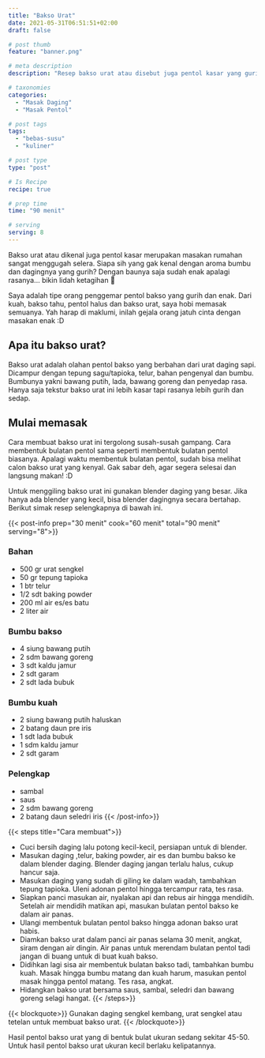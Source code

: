 ```yaml
---
title: "Bakso Urat"
date: 2021-05-31T06:51:51+02:00
draft: false

# post thumb
feature: "banner.png"

# meta description
description: "Resep bakso urat atau disebut juga pentol kasar yang gurih dan lezat. Pelajari selengkapnya disini cara membuat bakso ala rumahan yang padat dan kenyal."

# taxonomies
categories:
  - "Masak Daging"
  - "Masak Pentol"

# post tags
tags:
  - "bebas-susu"
  - "kuliner"

# post type
type: "post"

# Is Recipe
recipe: true

# prep time
time: "90 menit"

# serving
serving: 8
---
```

Bakso urat atau dikenal juga pentol kasar merupakan masakan rumahan sangat menggugah selera. Siapa sih yang gak kenal dengan aroma bumbu dan dagingnya yang gurih? Dengan baunya saja sudah enak apalagi rasanya... bikin lidah ketagihan 🤤

Saya adalah tipe orang penggemar pentol bakso yang gurih dan enak. Dari kuah, bakso tahu, pentol halus dan bakso urat, saya hobi memasak semuanya. Yah harap di maklumi, inilah gejala orang jatuh cinta dengan masakan enak :D

## Apa itu bakso urat?

Bakso urat adalah olahan pentol bakso yang berbahan dari urat daging sapi. Dicampur dengan tepung sagu/tapioka, telur, bahan pengenyal dan bumbu. Bumbunya yakni bawang putih, lada, bawang goreng dan penyedap rasa. Hanya saja tekstur bakso urat ini lebih kasar tapi rasanya lebih gurih dan sedap.

## Mulai memasak

Cara membuat bakso urat ini tergolong susah-susah gampang. Cara membentuk bulatan pentol sama seperti membentuk bulatan pentol biasanya. Apalagi waktu membentuk bulatan pentol, sudah bisa melihat calon bakso urat yang kenyal. Gak sabar deh, agar segera selesai dan langsung makan! :D

Untuk menggiling bakso urat ini gunakan blender daging yang besar. Jika hanya ada blender yang kecil, bisa blender dagingnya secara bertahap. Berikut simak resep selengkapnya di bawah ini.

{{< post-info prep="30 menit" cook="60 menit" total="90 menit" serving="8">}}

### Bahan

-   500 gr urat sengkel
-   50 gr tepung tapioka
-   1 btr telur
-   1/2 sdt baking powder
-   200 ml air es/es batu
-   2 liter air

### Bumbu bakso

-   4 siung bawang putih
-   2 sdm bawang goreng
-   3 sdt kaldu jamur
-   2 sdt garam
-   2 sdt lada bubuk

### Bumbu kuah

-   2 siung bawang putih haluskan
-   2 batang daun pre iris
-   1 sdt lada bubuk
-   1 sdm kaldu jamur
-   2 sdt garam

### Pelengkap

-   sambal
-   saus
-   2 sdm bawang goreng
-   2 batang daun seledri iris
{{< /post-info>}}

{{< steps title="Cara membuat">}}
-   Cuci bersih daging lalu potong kecil-kecil, persiapan untuk di blender.
-   Masukan daging ,telur, baking powder, air es dan bumbu bakso ke dalam blender daging. Blender daging jangan terlalu halus, cukup hancur saja.
-   Masukan daging yang sudah di giling ke dalam wadah, tambahkan tepung tapioka. Uleni adonan pentol hingga tercampur rata, tes rasa.
-   Siapkan panci masukan air, nyalakan api dan rebus air hingga mendidih. Setelah air mendidih matikan api, masukan bulatan pentol bakso ke dalam air panas.
-   Ulangi membentuk bulatan pentol bakso hingga adonan bakso urat habis.
-   Diamkan bakso urat dalam panci air panas selama 30 menit, angkat, siram dengan air dingin. Air panas untuk merendam bulatan pentol tadi jangan di buang untuk di buat kuah bakso.
-   Didihkan lagi sisa air membentuk bulatan bakso tadi, tambahkan bumbu kuah. Masak hingga bumbu matang dan kuah harum, masukan pentol masak hingga pentol matang. Tes rasa, angkat.
- Hidangkan bakso urat bersama saus, sambal, seledri dan bawang goreng selagi hangat.
{{< /steps>}}

{{< blockquote>}}
Gunakan daging sengkel kembang, urat sengkel atau tetelan untuk membuat bakso urat.
{{< /blockquote>}}

Hasil pentol bakso urat yang di bentuk bulat ukuran sedang sekitar 45-50. Untuk hasil pentol bakso urat ukuran kecil berlaku kelipatannya.